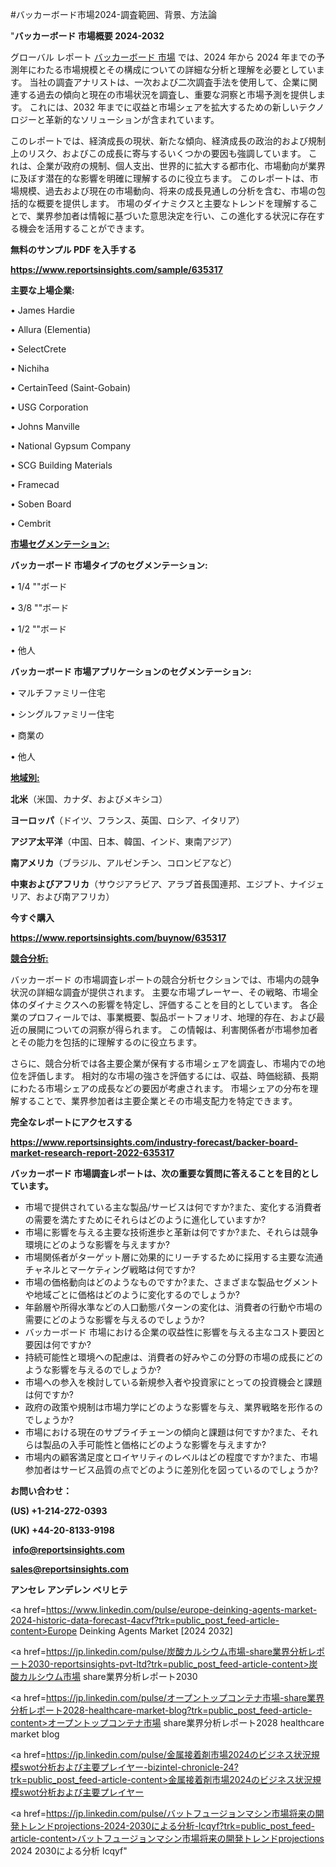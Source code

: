 #バッカーボード市場2024-調査範囲、背景、方法論

"<strong>バッカーボード 市場概要 2024-2032</strong>

グローバル レポート <a href=https://www.reportsinsights.com/sample/635317>バッカーボード 市場</a> では、2024 年から 2024 年までの予測年にわたる市場規模とその構成についての詳細な分析と理解を必要としています。 当社の調査アナリストは、一次および二次調査手法を使用して、企業に関連する過去の傾向と現在の市場状況を調査し、重要な洞察と市場予測を提供します。 これには、2032 年までに収益と市場シェアを拡大​​するための新しいテクノロジーと革新的なソリューションが含まれています。

このレポートでは、経済成長の現状、新たな傾向、経済成長の政治的および規制上のリスク、およびこの成長に寄与するいくつかの要因も強調しています。 これは、企業が政府の規制、個人支出、世界的に拡大する都市化、市場動向が業界に及ぼす潜在的な影響を明確に理解するのに役立ちます。 このレポートは、市場規模、過去および現在の市場動向、将来の成長見通しの分析を含む、市場の包括的な概要を提供します。 市場のダイナミクスと主要なトレンドを理解することで、業界参加者は情報に基づいた意思決定を行い、この進化する状況に存在する機会を活用することができます。

<strong><b>無料のサンプル PDF を入手する</b></strong>

<a href=https://www.reportsinsights.com/sample/635317><strong><u>https://www.reportsinsights.com/sample/635317</u></strong></a>

<strong>主要な上場企業:</strong>

• James Hardie

• Allura (Elementia)

• SelectCrete

• Nichiha

• CertainTeed (Saint-Gobain)

• USG Corporation

• Johns Manville

• National Gypsum Company

• SCG Building Materials

• Framecad

• Soben Board

• Cembrit

<strong><u>市場セグメンテーション</u></strong><strong><u>:</u></strong>

<strong>バッカーボード 市場タイプのセグメンテーション:</strong>

• 1/4 ""ボード

• 3/8 ""ボード

• 1/2 ""ボード

• 他人

<strong>バッカーボード 市場アプリケーションのセグメンテーション:</strong>

• マルチファミリー住宅

• シングルファミリー住宅

• 商業の

• 他人

<strong><u>地域別</u></strong><strong><u>:</u></strong>

<strong>北米</strong>（米国、カナダ、およびメキシコ）

<strong>ヨーロッパ</strong>（ドイツ、フランス、英国、ロシア、イタリア）

<strong>アジア太平洋</strong>（中国、日本、韓国、インド、東南アジア）

<strong>南アメリカ</strong>（ブラジル、アルゼンチン、コロンビアなど）

<strong>中東およびアフリカ</strong>（サウジアラビア、アラブ首長国連邦、エジプト、ナイジェリア、および南アフリカ）

<strong>今すぐ購入</strong>

<a href=https://www.reportsinsights.com/buynow/635317><strong><u>https://www.reportsinsights.com/buynow/635317</u></strong></a>

<strong><u>競合分析:</u></strong>

バッカーボード の市場調査レポートの競合分析セクションでは、市場内の競争状況の詳細な調査が提供されます。 主要な市場プレーヤー、その戦略、市場全体のダイナミクスへの影響を特定し、評価することを目的としています。 各企業のプロフィールでは、事業概要、製品ポートフォリオ、地理的存在、および最近の展開についての洞察が得られます。 この情報は、利害関係者が市場参加者とその能力を包括的に理解するのに役立ちます。

さらに、競合分析では各主要企業が保有する市場シェアを調査し、市場内での地位を評価します。 相対的な市場の強さを評価するには、収益、時価総額、長期にわたる市場シェアの成長などの要因が考慮されます。 市場シェアの分布を理解することで、業界参加者は主要企業とその市場支配力を特定できます。

<strong>完全なレポートにアクセスする</strong>

<a href=https://www.reportsinsights.com/industry-forecast/backer-board-market-research-report-2022-635317><strong><u><b>https://www.reportsinsights.com/industry-forecast/backer-board-market-research-report-2022-635317</b></u></strong></a>

<strong><b>バッカーボード 市場調査レポートは、次の重要な質問に答えることを目的としています。</b></strong>
<ul>
  <li>市場で提供されている主な製品/サービスは何ですか?また、変化する消費者の需要を満たすためにそれらはどのように進化していますか?</li>
  <li>市場に影響を与える主要な技術進歩と革新は何ですか?また、それらは競争環境にどのような影響を与えますか?</li>
  <li>市場関係者がターゲット層に効果的にリーチするために採用する主要な流通チャネルとマーケティング戦略は何ですか?</li>
  <li>市場の価格動向はどのようなものですか?また、さまざまな製品セグメントや地域ごとに価格はどのように変化するのでしょうか?</li>
  <li>年齢層や所得水準などの人口動態パターンの変化は、消費者の行動や市場の需要にどのような影響を与えるのでしょうか?</li>
  <li>バッカーボード 市場における企業の収益性に影響を与える主なコスト要因と要因は何ですか?</li>
  <li>持続可能性と環境への配慮は、消費者の好みやこの分野の市場の成長にどのような影響を与えるのでしょうか?</li>
  <li>市場への参入を検討している新規参入者や投資家にとっての投資機会と課題は何ですか?</li>
  <li>政府の政策や規制は市場力学にどのような影響を与え、業界戦略を形作るのでしょうか?</li>
  <li>市場における現在のサプライチェーンの傾向と課題は何ですか?また、それらは製品の入手可能性と価格にどのような影響を与えますか?</li>
  <li>市場内の顧客満足度とロイヤリティのレベルはどの程度ですか?また、市場参加者はサービス品質の点でどのように差別化を図っているのでしょうか?</li>
</ul>
<strong>お問い合わせ：</strong>

<strong>(US) +1-214-272-0393</strong>

<strong>(UK) +44-20-8133-9198</strong>

<strong> </strong><a href=info@reportsinsights.com><strong><u>info@reportsinsights.com</u></strong></a>

<a href=sales@reportsinsights.com><strong><u>sales@reportsinsights.com</u></strong></a>

<strong>アンセレ アンデレン ベリヒテ</strong>

<a href=https://www.linkedin.com/pulse/europe-deinking-agents-market-2024-historic-data-forecast-4acvf?trk=public_post_feed-article-content>Europe Deinking Agents Market [2024 2032]</a>

<a href=https://jp.linkedin.com/pulse/炭酸カルシウム市場-share業界分析レポート2030-reportsinsights-pvt-ltd?trk=public_post_feed-article-content>炭酸カルシウム市場 share業界分析レポート2030</a>

<a href=https://jp.linkedin.com/pulse/オープントップコンテナ市場-share業界分析レポート2028-healthcare-market-blog?trk=public_post_feed-article-content>オープントップコンテナ市場 share業界分析レポート2028 healthcare market blog</a>

<a href=https://jp.linkedin.com/pulse/金属接着剤市場2024のビジネス状況規模swot分析および主要プレイヤー-bizintel-chronicle-24?trk=public_post_feed-article-content>金属接着剤市場2024のビジネス状況規模swot分析および主要プレイヤー</a>

<a href=https://jp.linkedin.com/pulse/バットフュージョンマシン市場将来の開発トレンドprojections-2024-2030による分析-lcqyf?trk=public_post_feed-article-content>バットフュージョンマシン市場将来の開発トレンドprojections 2024 2030による分析 lcqyf</a>"
